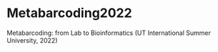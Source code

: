 # Metabarcoding2022
Metabarcoding: from Lab to Bioinformatics (UT International Summer University, 2022)
